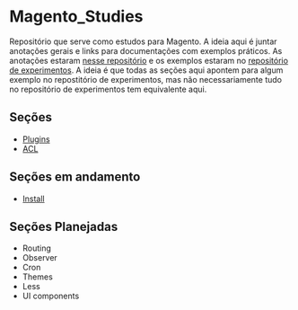 # Magento_Studies

Repositório que serve como estudos para Magento. A ideia aqui é juntar anotações gerais e links para documentações com exemplos práticos. As anotações estaram [nesse repositório](https://github.com/vinnyalvs/Magento_Studies) e os exemplos estaram no [repositório de experimentos](https://github.com/vinnyalvs/Magento_Experiments). A ideia é que todas as seções aqui apontem para algum exemplo no repostitório de experimentos, mas não necessariamente tudo no repositório de experimentos tem equivalente aqui.


## Seções 

* [Plugins](Plugin/README.md)
* [ACL](ACL/README.md)


## Seções em andamento

* [Install](Install/README.md)

## Seções Planejadas

* Routing
* Observer
* Cron
* Themes
* Less
* UI components